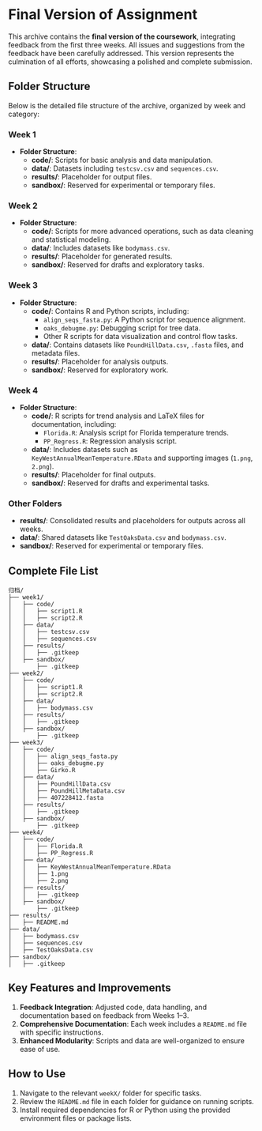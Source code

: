 
# Final Version of Assignment

This archive contains the **final version of the coursework**, integrating feedback from the first three weeks. All issues and suggestions from the feedback have been carefully addressed. This version represents the culmination of all efforts, showcasing a polished and complete submission.

## Folder Structure

Below is the detailed file structure of the archive, organized by week and category:

### Week 1
- **Folder Structure**:
  - **code/**: Scripts for basic analysis and data manipulation.
  - **data/**: Datasets including `testcsv.csv` and `sequences.csv`.
  - **results/**: Placeholder for output files.
  - **sandbox/**: Reserved for experimental or temporary files.

### Week 2
- **Folder Structure**:
  - **code/**: Scripts for more advanced operations, such as data cleaning and statistical modeling.
  - **data/**: Includes datasets like `bodymass.csv`.
  - **results/**: Placeholder for generated results.
  - **sandbox/**: Reserved for drafts and exploratory tasks.

### Week 3
- **Folder Structure**:
  - **code/**: Contains R and Python scripts, including:
    - `align_seqs_fasta.py`: A Python script for sequence alignment.
    - `oaks_debugme.py`: Debugging script for tree data.
    - Other R scripts for data visualization and control flow tasks.
  - **data/**: Contains datasets like `PoundHillData.csv`, `.fasta` files, and metadata files.
  - **results/**: Placeholder for analysis outputs.
  - **sandbox/**: Reserved for exploratory work.

### Week 4
- **Folder Structure**:
  - **code/**: R scripts for trend analysis and LaTeX files for documentation, including:
    - `Florida.R`: Analysis script for Florida temperature trends.
    - `PP_Regress.R`: Regression analysis script.
  - **data/**: Includes datasets such as `KeyWestAnnualMeanTemperature.RData` and supporting images (`1.png`, `2.png`).
  - **results/**: Placeholder for final outputs.
  - **sandbox/**: Reserved for drafts and experimental tasks.

### Other Folders
- **results/**: Consolidated results and placeholders for outputs across all weeks.
- **data/**: Shared datasets like `TestOaksData.csv` and `bodymass.csv`.
- **sandbox/**: Reserved for experimental or temporary files.

## Complete File List

```plaintext
归档/
├── week1/
│   ├── code/
│   │   ├── script1.R
│   │   ├── script2.R
│   ├── data/
│   │   ├── testcsv.csv
│   │   ├── sequences.csv
│   ├── results/
│   │   ├── .gitkeep
│   ├── sandbox/
│       ├── .gitkeep
├── week2/
│   ├── code/
│   │   ├── script1.R
│   │   ├── script2.R
│   ├── data/
│   │   ├── bodymass.csv
│   ├── results/
│   │   ├── .gitkeep
│   ├── sandbox/
│       ├── .gitkeep
├── week3/
│   ├── code/
│   │   ├── align_seqs_fasta.py
│   │   ├── oaks_debugme.py
│   │   ├── Girko.R
│   ├── data/
│   │   ├── PoundHillData.csv
│   │   ├── PoundHillMetaData.csv
│   │   ├── 407228412.fasta
│   ├── results/
│   │   ├── .gitkeep
│   ├── sandbox/
│       ├── .gitkeep
├── week4/
│   ├── code/
│   │   ├── Florida.R
│   │   ├── PP_Regress.R
│   ├── data/
│   │   ├── KeyWestAnnualMeanTemperature.RData
│   │   ├── 1.png
│   │   ├── 2.png
│   ├── results/
│   │   ├── .gitkeep
│   ├── sandbox/
│       ├── .gitkeep
├── results/
│   ├── README.md
├── data/
│   ├── bodymass.csv
│   ├── sequences.csv
│   ├── TestOaksData.csv
├── sandbox/
│   ├── .gitkeep
```

## Key Features and Improvements
1. **Feedback Integration**: Adjusted code, data handling, and documentation based on feedback from Weeks 1–3.
2. **Comprehensive Documentation**: Each week includes a `README.md` file with specific instructions.
3. **Enhanced Modularity**: Scripts and data are well-organized to ensure ease of use.

## How to Use
1. Navigate to the relevant `weekX/` folder for specific tasks.
2. Review the `README.md` file in each folder for guidance on running scripts.
3. Install required dependencies for R or Python using the provided environment files or package lists.

